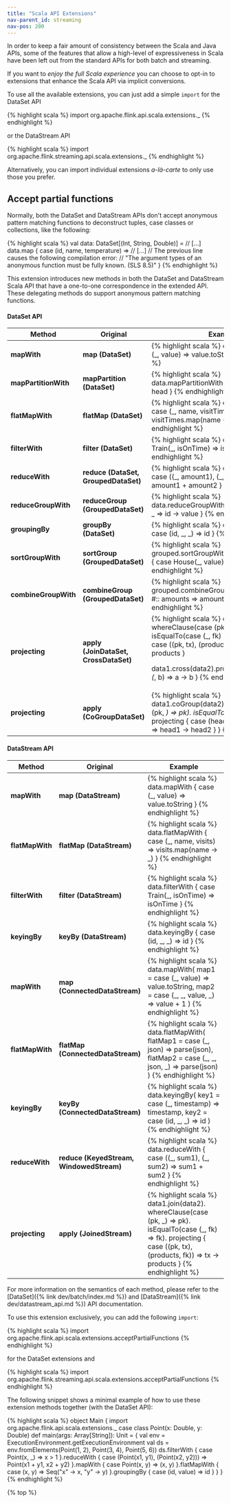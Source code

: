 ```yaml
---
title: "Scala API Extensions"
nav-parent_id: streaming
nav-pos: 200
---
```

<!--
Licensed to the Apache Software Foundation (ASF) under one
or more contributor license agreements.  See the NOTICE file
distributed with this work for additional information
regarding copyright ownership.  The ASF licenses this file
to you under the Apache License, Version 2.0 (the
"License"); you may not use this file except in compliance
with the License.  You may obtain a copy of the License at

  http://www.apache.org/licenses/LICENSE-2.0

Unless required by applicable law or agreed to in writing,
software distributed under the License is distributed on an
"AS IS" BASIS, WITHOUT WARRANTIES OR CONDITIONS OF ANY
KIND, either express or implied.  See the License for the
specific language governing permissions and limitations
under the License.
-->

In order to keep a fair amount of consistency between the Scala and Java APIs, some
of the features that allow a high-level of expressiveness in Scala have been left
out from the standard APIs for both batch and streaming.

If you want to _enjoy the full Scala experience_ you can choose to opt-in to
extensions that enhance the Scala API via implicit conversions.

To use all the available extensions, you can just add a simple `import` for the
DataSet API

{% highlight scala %}
import org.apache.flink.api.scala.extensions._
{% endhighlight %}

or the DataStream API

{% highlight scala %}
import org.apache.flink.streaming.api.scala.extensions._
{% endhighlight %}

Alternatively, you can import individual extensions _a-là-carte_ to only use those
you prefer.

## Accept partial functions

Normally, both the DataSet and DataStream APIs don't accept anonymous pattern
matching functions to deconstruct tuples, case classes or collections, like the
following:

{% highlight scala %}
val data: DataSet[(Int, String, Double)] = // [...]
data.map {
  case (id, name, temperature) => // [...]
  // The previous line causes the following compilation error:
  // "The argument types of an anonymous function must be fully known. (SLS 8.5)"
}
{% endhighlight %}

This extension introduces new methods in both the DataSet and DataStream Scala API
that have a one-to-one correspondence in the extended API. These delegating methods
do support anonymous pattern matching functions.

#### DataSet API

<table class="table table-bordered">
  <thead>
    <tr>
      <th class="text-left" style="width: 20%">Method</th>
      <th class="text-left" style="width: 20%">Original</th>
      <th class="text-center">Example</th>
    </tr>
  </thead>

  <tbody>
    <tr>
      <td><strong>mapWith</strong></td>
      <td><strong>map (DataSet)</strong></td>
      <td>
{% highlight scala %}
data.mapWith {
  case (_, value) => value.toString
}
{% endhighlight %}
      </td>
    </tr>
    <tr>
      <td><strong>mapPartitionWith</strong></td>
      <td><strong>mapPartition (DataSet)</strong></td>
      <td>
{% highlight scala %}
data.mapPartitionWith {
  case head #:: _ => head
}
{% endhighlight %}
      </td>
    </tr>
    <tr>
      <td><strong>flatMapWith</strong></td>
      <td><strong>flatMap (DataSet)</strong></td>
      <td>
{% highlight scala %}
data.flatMapWith {
  case (_, name, visitTimes) => visitTimes.map(name -> _)
}
{% endhighlight %}
      </td>
    </tr>
    <tr>
      <td><strong>filterWith</strong></td>
      <td><strong>filter (DataSet)</strong></td>
      <td>
{% highlight scala %}
data.filterWith {
  case Train(_, isOnTime) => isOnTime
}
{% endhighlight %}
      </td>
    </tr>
    <tr>
      <td><strong>reduceWith</strong></td>
      <td><strong>reduce (DataSet, GroupedDataSet)</strong></td>
      <td>
{% highlight scala %}
data.reduceWith {
  case ((_, amount1), (_, amount2)) => amount1 + amount2
}
{% endhighlight %}
      </td>
    </tr>
    <tr>
      <td><strong>reduceGroupWith</strong></td>
      <td><strong>reduceGroup (GroupedDataSet)</strong></td>
      <td>
{% highlight scala %}
data.reduceGroupWith {
  case id #:: value #:: _ => id -> value
}
{% endhighlight %}
      </td>
    </tr>
    <tr>
      <td><strong>groupingBy</strong></td>
      <td><strong>groupBy (DataSet)</strong></td>
      <td>
{% highlight scala %}
data.groupingBy {
  case (id, _, _) => id
}
{% endhighlight %}
      </td>
    </tr>
    <tr>
      <td><strong>sortGroupWith</strong></td>
      <td><strong>sortGroup (GroupedDataSet)</strong></td>
      <td>
{% highlight scala %}
grouped.sortGroupWith(Order.ASCENDING) {
  case House(_, value) => value
}
{% endhighlight %}
      </td>
    </tr>
    <tr>
      <td><strong>combineGroupWith</strong></td>
      <td><strong>combineGroup (GroupedDataSet)</strong></td>
      <td>
{% highlight scala %}
grouped.combineGroupWith {
  case header #:: amounts => amounts.sum
}
{% endhighlight %}
      </td>
    <tr>
      <td><strong>projecting</strong></td>
      <td><strong>apply (JoinDataSet, CrossDataSet)</strong></td>
      <td>
{% highlight scala %}
data1.join(data2).
  whereClause(case (pk, _) => pk).
  isEqualTo(case (_, fk) => fk).
  projecting {
    case ((pk, tx), (products, fk)) => tx -> products
  }

data1.cross(data2).projecting {
  case ((a, _), (_, b) => a -> b
}
{% endhighlight %}
      </td>
    </tr>
    <tr>
      <td><strong>projecting</strong></td>
      <td><strong>apply (CoGroupDataSet)</strong></td>
      <td>
{% highlight scala %}
data1.coGroup(data2).
  whereClause(case (pk, _) => pk).
  isEqualTo(case (_, fk) => fk).
  projecting {
    case (head1 #:: _, head2 #:: _) => head1 -> head2
  }
}
{% endhighlight %}
      </td>
    </tr>
    </tr>
  </tbody>
</table>

#### DataStream API

<table class="table table-bordered">
  <thead>
    <tr>
      <th class="text-left" style="width: 20%">Method</th>
      <th class="text-left" style="width: 20%">Original</th>
      <th class="text-center">Example</th>
    </tr>
  </thead>

  <tbody>
    <tr>
      <td><strong>mapWith</strong></td>
      <td><strong>map (DataStream)</strong></td>
      <td>
{% highlight scala %}
data.mapWith {
  case (_, value) => value.toString
}
{% endhighlight %}
      </td>
    </tr>
    <tr>
      <td><strong>flatMapWith</strong></td>
      <td><strong>flatMap (DataStream)</strong></td>
      <td>
{% highlight scala %}
data.flatMapWith {
  case (_, name, visits) => visits.map(name -> _)
}
{% endhighlight %}
      </td>
    </tr>
    <tr>
      <td><strong>filterWith</strong></td>
      <td><strong>filter (DataStream)</strong></td>
      <td>
{% highlight scala %}
data.filterWith {
  case Train(_, isOnTime) => isOnTime
}
{% endhighlight %}
      </td>
    </tr>
    <tr>
      <td><strong>keyingBy</strong></td>
      <td><strong>keyBy (DataStream)</strong></td>
      <td>
{% highlight scala %}
data.keyingBy {
  case (id, _, _) => id
}
{% endhighlight %}
      </td>
    </tr>
    <tr>
      <td><strong>mapWith</strong></td>
      <td><strong>map (ConnectedDataStream)</strong></td>
      <td>
{% highlight scala %}
data.mapWith(
  map1 = case (_, value) => value.toString,
  map2 = case (_, _, value, _) => value + 1
)
{% endhighlight %}
      </td>
    </tr>
    <tr>
      <td><strong>flatMapWith</strong></td>
      <td><strong>flatMap (ConnectedDataStream)</strong></td>
      <td>
{% highlight scala %}
data.flatMapWith(
  flatMap1 = case (_, json) => parse(json),
  flatMap2 = case (_, _, json, _) => parse(json)
)
{% endhighlight %}
      </td>
    </tr>
    <tr>
      <td><strong>keyingBy</strong></td>
      <td><strong>keyBy (ConnectedDataStream)</strong></td>
      <td>
{% highlight scala %}
data.keyingBy(
  key1 = case (_, timestamp) => timestamp,
  key2 = case (id, _, _) => id
)
{% endhighlight %}
      </td>
    </tr>
    <tr>
      <td><strong>reduceWith</strong></td>
      <td><strong>reduce (KeyedStream, WindowedStream)</strong></td>
      <td>
{% highlight scala %}
data.reduceWith {
  case ((_, sum1), (_, sum2) => sum1 + sum2
}
{% endhighlight %}
      </td>
    </tr>
    <tr>
      <td><strong>projecting</strong></td>
      <td><strong>apply (JoinedStream)</strong></td>
      <td>
{% highlight scala %}
data1.join(data2).
  whereClause(case (pk, _) => pk).
  isEqualTo(case (_, fk) => fk).
  projecting {
    case ((pk, tx), (products, fk)) => tx -> products
  }
{% endhighlight %}
      </td>
    </tr>
  </tbody>
</table>



For more information on the semantics of each method, please refer to the
[DataSet]({% link dev/batch/index.md %}) and [DataStream]({% link dev/datastream_api.md %}) API documentation.

To use this extension exclusively, you can add the following `import`:

{% highlight scala %}
import org.apache.flink.api.scala.extensions.acceptPartialFunctions
{% endhighlight %}

for the DataSet extensions and

{% highlight scala %}
import org.apache.flink.streaming.api.scala.extensions.acceptPartialFunctions
{% endhighlight %}

The following snippet shows a minimal example of how to use these extension
methods together (with the DataSet API):

{% highlight scala %}
object Main {
  import org.apache.flink.api.scala.extensions._
  case class Point(x: Double, y: Double)
  def main(args: Array[String]): Unit = {
    val env = ExecutionEnvironment.getExecutionEnvironment
    val ds = env.fromElements(Point(1, 2), Point(3, 4), Point(5, 6))
    ds.filterWith {
      case Point(x, _) => x > 1
    }.reduceWith {
      case (Point(x1, y1), (Point(x2, y2))) => Point(x1 + y1, x2 + y2)
    }.mapWith {
      case Point(x, y) => (x, y)
    }.flatMapWith {
      case (x, y) => Seq("x" -> x, "y" -> y)
    }.groupingBy {
      case (id, value) => id
    }
  }
}
{% endhighlight %}

{% top %}
